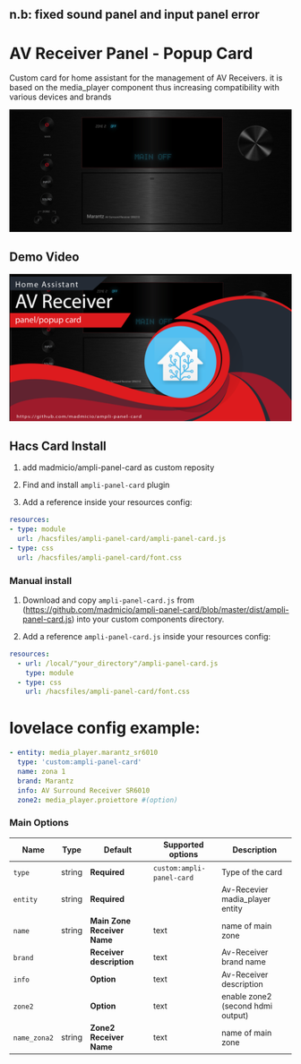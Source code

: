 ## n.b: fixed sound panel and input panel error

# AV Receiver Panel - Popup Card
Custom card for home assistant for the management of AV Receivers.
it is based on the media_player component thus increasing compatibility with various devices and brands

![all](example/ampli_1.png)

## Demo Video
[![Watch the video](example/screen_video.png)](https://youtu.be/-ai8dvM8xrc)

## Hacs Card Install

1. add madmicio/ampli-panel-card as custom reposity

2. Find and install `ampli-panel-card` plugin

2. Add a reference  inside your resources config:

  ```yaml
resources:
  - type: module
    url: /hacsfiles/ampli-panel-card/ampli-panel-card.js
  - type: css
    url: /hacsfiles/ampli-panel-card/font.css
```


### Manual install

1. Download and copy `ampli-panel-card.js` from (https://github.com/madmicio/ampli-panel-card/blob/master/dist/ampli-panel-card.js) into your custom components  directory.

2. Add a reference `ampli-panel-card.js` inside your resources config:

  ```yaml
  resources:
    - url: /local/"your_directory"/ampli-panel-card.js
      type: module
    - type: css
      url: /hacsfiles/ampli-panel-card/font.css
  ```

  # lovelace config example: 
```yaml
- entity: media_player.marantz_sr6010
  type: 'custom:ampli-panel-card'
  name: zona 1
  brand: Marantz
  info: AV Surround Receiver SR6010
  zone2: media_player.proiettore #(option)
```
### Main Options
| Name | Type | Default | Supported options | Description |
| -------------- | ----------- | ------------ | ------------------------------------------------ | --------------------------------------------------------------------------------------------------------------------------------------------------------------------------------------------------------------------------------------------------------------------------------------------------------------------------------------------- |
| `type` | string | **Required** | `custom:ampli-panel-card` | Type of the card |
| `entity` | string | **Required** |  | Av-Recevier madia_player entity |
| `name` | string | **Main Zone Receiver Name** | text | name of main zone |
| `brand` |  | **Receiver description**| text | Av-Receiver brand name|
| `info` |  | **Option**| text | Av-Receiver description |
| `zone2` |  | **Option**| text | enable zone2 (second hdmi output) |
| `name_zona2` | string | **Zone2 Receiver Name** | text | name of main zone | 
